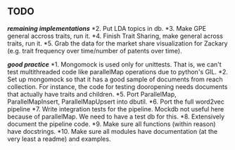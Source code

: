## TODO

___remaining implementations___
*2. Put LDA topics in db. 
*3. Make GPE general accross traits, run it. 
*4. Finish Trait Sharing, make general across traits, run it. 
*5. Grab the data for the market share visualization for Zackary (e.g. trait frequency over time/number of patents over time). 

___good practice___
*1.  Mongomock is used only for unittests. That is, we can't test multithreaded code like parallelMap operations due to python's GIL.
*2.  Set up mongomock so that it has a good sample of documents from reach collection. For instance, the code for testing dooropening
    needs documents that actually have traits and children.
*5. Port ParallelMap, ParallelMapInsert, ParallelMapUpsert into dbutil.
*6. Port the full word2vec pipeline
*7. Write integration tests for the pipeline. Mockdb not useful here because of parallelMap. We need to have a test db for this.
*8. Extensively document the pipeline code. 
*9. Make sure all functions (within reason) have docstrings.
*10. Make sure all modules have documentation (at the very least a readme) and examples.




